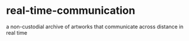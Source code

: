 # real-time-communication
a non-custodial archive of artworks that communicate across distance in real time
